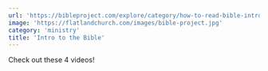 ```yaml
---
url: 'https://bibleproject.com/explore/category/how-to-read-bible-introduction/'
image: 'https://flatlandchurch.com/images/bible-project.jpg'
category: 'ministry'
title: 'Intro to the Bible'
---
```


Check out these 4 videos!
